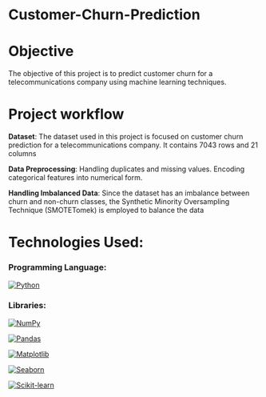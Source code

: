 # Customer-Churn-Prediction

# Objective

The objective of this project is to predict customer churn for a telecommunications company using machine learning techniques.

# Project workflow

**Dataset**: The dataset used in this project is focused on customer churn prediction for a telecommunications company. It contains 7043 rows and 21 columns

**Data Preprocessing**: Handling duplicates and missing values. Encoding categorical features into numerical form. 

**Handling Imbalanced Data**: Since the dataset has an imbalance between churn and non-churn classes, the Synthetic Minority Oversampling Technique (SMOTETomek) is employed to balance the data



# Technologies Used:

### Programming Language:
[![Python](https://img.shields.io/badge/Python-3776AB?style=for-the-badge&logo=python&logoColor=white)](https://www.python.org/)

### Libraries:
[![NumPy](https://img.shields.io/badge/NumPy-013243?style=for-the-badge&logo=numpy&logoColor=white)](https://numpy.org/)

[![Pandas](https://img.shields.io/badge/Pandas-150458?style=for-the-badge&logo=pandas&logoColor=white)](https://pandas.pydata.org/)

[![Matplotlib](https://img.shields.io/badge/Matplotlib-007ACC?style=for-the-badge&logo=matplotlib&logoColor=white)](https://matplotlib.org/)

[![Seaborn](https://img.shields.io/badge/Seaborn-3776AB?style=for-the-badge&logoColor=white)](https://seaborn.pydata.org/)

[![Scikit-learn](https://img.shields.io/badge/Scikit--learn-F7931E?style=for-the-badge&logo=scikit-learn&logoColor=white)](https://scikit-learn.org/)
